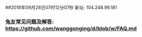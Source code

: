 ##2018年09月28日07时12分07秒 新址: 104.248.99.181
### 兔友常见问题及解答: https://github.com/wanggonging/d/blob/w/FAQ.md
